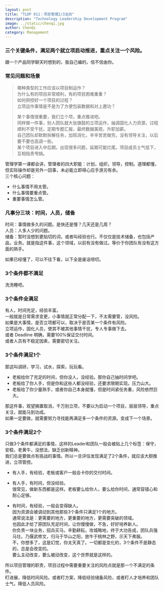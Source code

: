 ```yaml
---
layout: post
title: "TLDP 011：项目管理2/3法则"
description: "Technology Leadership Development Program"
image: ../static/chenqi.jpg
author: ChenQi
category: Management
---
```


### 三个关键条件，满足两个就立项启动推进，重点关注一个风险。

跟一个产品同学聊天时想到的，我自己编的，信不信由你。

### 常见问题和场景

> 哪种类型的工作应该以项目制运作？  
为什么有的项目非常顺利，有的项目困难重重？  
如何把控好一个项目的过程？  
立项运作事情是不是为了方便包装数据和对上邀功？
>
> 某个事情很重要，我们立个项，重点推进吧。  
同样做一件事，别人团队就大张旗鼓的立项运作，抽调固化人力资源，过程顺利不受干扰，定期专题汇报，最终数据美观，升职加薪。  
自己团队却默默拆解任务，加班消化，辛辛苦苦做完，没有领导关注，以后要不要也高调一些。  
某个项目进入中后期，出现很多问题，延期可能烂尾。项目成员士气低下，互相指责甩锅。

管理学第一课都会讲，管理者的四大职能：计划，组织，领导，控制。道理都懂，但实际操作却是另外一回事，未必能立即得心应手游刃有余。  
三个核心问题：

+ 什么事情不用太管。
+ 什么事情要重点管。
+ 重要事情怎么管。

### 凡事分三块：时间，人员，储备

时间：事情做多久的问题。是快还是慢？几天还是几周？  
人员：人多人少的问题。  
储备：暂时没想到更贴切的词，或者叫经验也行。不仅仅是技术储备，也包括产品，业务。就是指这件事，这个领域，以前有没有做过。等价于你团队有没有这方面的熟手。  

如果已经懂了，可以不往下看，以下全是废话唠叨。

### 3个条件都不满足

洗洗睡吧。

### 3个条件全满足

有人，时间充足，经验丰富。  
一般就是日常需求变更，小事情就正常分配一下，不太需要管，没风险。  
如果是大事情，是否立项都可以，取决于是否某一个条件有风险。  
立项运作，固化人员，使其不被其他事情干扰，专人专事做下去。  
或者 Deadline 明确，需要100%保证交付时间。  
或者人员有不稳定因素，需要密切关注。  

### 3个条件满足1个

那这叫调研，学习，试水，探索，玩玩看。  

+ 老板给你了充足的时间，但你没人，没经验。那你自己抽时间学吧。
+ 老板给了你人手，但是你和这些人都没经验，还要求限期实现。压力山大。  
+ 老板给了你少量熟手，或者你自己本身就懂，但是时间紧任务重，风险依然巨大。  

那这件事，观望搁置取消，千万别立项，不要以为启动一个项目，层层领导，重点关注，就能马到功成。  
如果一定要做，就需要努力寻找能再满足多一个条件的资源。变成下一个场景。  

### 3个条件满足2个

只做3个条件都满足的事情，这样的Leader和团队一般会被贴上几个标签：保守，安稳，老黄牛，没想法，缺乏创新精神。  
我们总是要做点有挑战的事情。所以一旦评估发现满足了2个条件，就应该大胆推进，立项管控。  

+ 有人手，有经验，老板或客户一般会卡你的交付时间。  

+ 有人手，有时间，但没经验。  
很常见，做新东西都是这样。老板要么给你人，要么给你时间，通常容错心和耐心足够。  

+ 有时间，有经验，一般会变得缺人。  
因为资源会被调动到其他那些3个条件只满足1个的地方。  
通常说法是：更需要的地方，更重要的地方，更需要突破的领域。  
也因此才给了原团队充足时间，让你慢慢做，不急，好好培养新人。  
你负责一块业务，招兵买马，辛勤耕耘，攻城略地，终于大功告成，团队兵强马壮。乃偃武修文，归马于华山之阳，放牛于桃林之野，示天下弗服。  
不，你想多了，这是幻觉，你太天真了。一切都是变化的，3个条件不是静态的，总是会改变的。  
要么主动改变，要么被动改变，这个世界就是这样的。  

所以项目管理的职责，项目过程中需要重要关注的风险点就是那一个不满足的条件。  
盯进展，降低时间风险。或者盯方案，降低经验储备风险，或者盯人才培养和团队士气，降低人员风险。  
